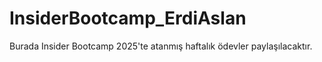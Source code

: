 # InsiderBootcamp_ErdiAslan
Burada Insider Bootcamp 2025'te atanmış haftalık ödevler paylaşılacaktır.
